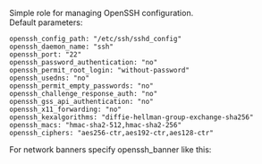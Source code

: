 Simple role for managing OpenSSH configuration.  
Default parameters:

```
openssh_config_path: "/etc/ssh/sshd_config"
openssh_daemon_name: "ssh"
openssh_port: "22"
openssh_password_authentication: "no"
openssh_permit_root_login: "without-password"
openssh_usedns: "no"
openssh_permit_empty_passwords: "no"
openssh_challenge_response_auth: "no"
openssh_gss_api_authentication: "no"
openssh_x11_forwarding: "no"
openssh_kexalgorithms: "diffie-hellman-group-exchange-sha256"
openssh_macs: "hmac-sha2-512,hmac-sha2-256"
openssh_ciphers: "aes256-ctr,aes192-ctr,aes128-ctr"
```

For network banners specify openssh_banner like this:

```
